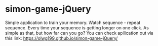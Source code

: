 # simon-game-jQuery

Simple application to train your memory. Watch sequence - repeat sequence. Every time your sequence is getting longer on one click. As simple as that, but how far can you go? You can check apllication out via this link: https://olwg199.github.io/simon-game-jQuery/